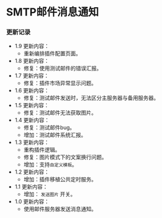 # SMTP邮件消息通知

### 更新记录

- 1.9 更新内容：
  - 重新编排插件配置页面。
- 1.8 更新内容：
  - 修复：使用测试邮件的错误汇报。
- 1.7 更新内容：
  - 修复：插件市场异常显示问题。
- 1.6 更新内容：
  - 修复：测试邮件发送时，无法区分主服务器与备用服务器。
- 1.5 更新内容：
  - 修复：测试邮件无法获取图片。
- 1.4 更新内容：
  - 修复：测试邮件bug。
  - 增加：测试邮件系统汇报。
- 1.3 更新内容：
  - 重构插件逻辑。 
  - 修复：图片模式下的文案换行问题。
  - 增加：支持```自定义模板```。
- 1.2 更新内容：
  - 增加：插件移植公共定时服务。
- 1.1 更新内容：
  - 增加： ```发送图片``` 开关。
- 1.0 更新内容：
  - 使用邮件服务器发送消息通知。